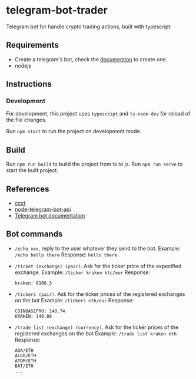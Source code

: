 # telegram-bot-trader

Telegram bot for handle crypto trading actions, built with typescript.

## Requirements

- Create a telegram's bot, check the [documention](https://core.telegram.org/bots#3-how-do-i-create-a-bot) to create one.
- nodejs

## Instructions

### Development

For development, this project uses `typescript` and `ts-node-dev` for reload of the file changes.

Run `npm start` to run the project on development mode.

## Build

Run `npm run build` to build the project from ts to js.
Run `npm run serve` to start the built project.

## References

- [ccxt](https://github.com/ccxt/ccxt)
- [node-telegram-bot-api](https://github.com/yagop/node-telegram-bot-api)
- [Telegram bot documentation](https://core.telegram.org/bots)

## Bot commands

- `/echo xxx`, reply to the user whatever they send to the bot.
  Example: `/echo hello there`
  Response: `hello there`

- `/ticket (exchange) (pair)`. Ask for the ticker price of the expecified exchange.
  Example: `/ticker kraken btc/eur`
  Response: 
  ```
  kraken: 6166.3
  ```

- `/tickers (pair)`. Ask for the ticker prices of the registered exchanges on the bot
  Example: `/tickers eth/eur`
  Response:
  ```
  COINBASEPRO: 140.74
  KRAKEN: 140.88
  ```

- `/trade list (exchange) (currency)`. Ask for the ticker prices of the registered exchanges on the bot
  Example: `/trade list kraken eth`
  Response:
  ```
  ADA/ETH
  ALGO/ETH
  ATOM/ETH
  BAT/ETH
  ...
  ```